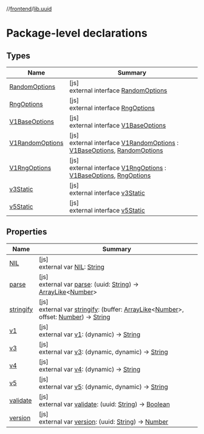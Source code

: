 //[frontend](../../index.md)/[lib.uuid](index.md)

# Package-level declarations

## Types

| Name | Summary |
|---|---|
| [RandomOptions](-random-options/index.md) | [js]<br>external interface [RandomOptions](-random-options/index.md) |
| [RngOptions](-rng-options/index.md) | [js]<br>external interface [RngOptions](-rng-options/index.md) |
| [V1BaseOptions](-v1-base-options/index.md) | [js]<br>external interface [V1BaseOptions](-v1-base-options/index.md) |
| [V1RandomOptions](-v1-random-options/index.md) | [js]<br>external interface [V1RandomOptions](-v1-random-options/index.md) : [V1BaseOptions](-v1-base-options/index.md), [RandomOptions](-random-options/index.md) |
| [V1RngOptions](-v1-rng-options/index.md) | [js]<br>external interface [V1RngOptions](-v1-rng-options/index.md) : [V1BaseOptions](-v1-base-options/index.md), [RngOptions](-rng-options/index.md) |
| [v3Static](v3-static/index.md) | [js]<br>external interface [v3Static](v3-static/index.md) |
| [v5Static](v5-static/index.md) | [js]<br>external interface [v5Static](v5-static/index.md) |

## Properties

| Name | Summary |
|---|---|
| [NIL](-n-i-l.md) | [js]<br>external var [NIL](-n-i-l.md): [String](https://kotlinlang.org/api/latest/jvm/stdlib/kotlin/-string/index.html) |
| [parse](parse.md) | [js]<br>external var [parse](parse.md): (uuid: [String](https://kotlinlang.org/api/latest/jvm/stdlib/kotlin/-string/index.html)) -&gt; [ArrayLike](../lib.tsstdlib/-array-like/index.md)&lt;[Number](https://kotlinlang.org/api/latest/jvm/stdlib/kotlin/-number/index.html)&gt; |
| [stringify](stringify.md) | [js]<br>external var [stringify](stringify.md): (buffer: [ArrayLike](../lib.tsstdlib/-array-like/index.md)&lt;[Number](https://kotlinlang.org/api/latest/jvm/stdlib/kotlin/-number/index.html)&gt;, offset: [Number](https://kotlinlang.org/api/latest/jvm/stdlib/kotlin/-number/index.html)) -&gt; [String](https://kotlinlang.org/api/latest/jvm/stdlib/kotlin/-string/index.html) |
| [v1](v1.md) | [js]<br>external var [v1](v1.md): (dynamic) -&gt; [String](https://kotlinlang.org/api/latest/jvm/stdlib/kotlin/-string/index.html) |
| [v3](v3.md) | [js]<br>external var [v3](v3.md): (dynamic, dynamic) -&gt; [String](https://kotlinlang.org/api/latest/jvm/stdlib/kotlin/-string/index.html) |
| [v4](v4.md) | [js]<br>external var [v4](v4.md): (dynamic) -&gt; [String](https://kotlinlang.org/api/latest/jvm/stdlib/kotlin/-string/index.html) |
| [v5](v5.md) | [js]<br>external var [v5](v5.md): (dynamic, dynamic) -&gt; [String](https://kotlinlang.org/api/latest/jvm/stdlib/kotlin/-string/index.html) |
| [validate](validate.md) | [js]<br>external var [validate](validate.md): (uuid: [String](https://kotlinlang.org/api/latest/jvm/stdlib/kotlin/-string/index.html)) -&gt; [Boolean](https://kotlinlang.org/api/latest/jvm/stdlib/kotlin/-boolean/index.html) |
| [version](version.md) | [js]<br>external var [version](version.md): (uuid: [String](https://kotlinlang.org/api/latest/jvm/stdlib/kotlin/-string/index.html)) -&gt; [Number](https://kotlinlang.org/api/latest/jvm/stdlib/kotlin/-number/index.html) |
